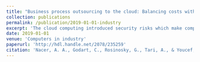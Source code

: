 ```yaml
---
title: "Business process outsourcing to the cloud: Balancing costs with security risks"
collection: publications
permalink: /publication/2019-01-01-industry
excerpt: 'The cloud computing introduced security risks which make companies reluctant to adopt it. Some means exist for reducing these risks while deploying a business process (BP) in the cloud. Among them, a technique largely used is to split the BP model in a choreography of BP fragments so that a cloud has only a partial view of the model. Unfortunately, reducing security risks with this approach implies the increase of BP fragments and of hosting clouds, and corollary the increase of costs. To overcome this issue, we present two heuristics managing separation/co-location constraints for risk versus cost optimization: the first optimizes the risk while respecting a cost threshold, the second optimizes the cost while respecting a risk threshold. These heuristics are experimented with a risk model, whose characteristics is to use only client-side data, and a more traditional cost model. Finally, the heuristics are validated against an exact optimization solution.'
date: 2019-01-01
venue: 'Computers in industry'
paperurl: 'http://hdl.handle.net/2078/235259'
citation: 'Nacer, A. A., Godart, C., Rosinosky, G., Tari, A., & Youcef, S. (2019). Business process outsourcing to the cloud: Balancing costs with security risks. Computers in industry, 104, 59-74.'
---
```

